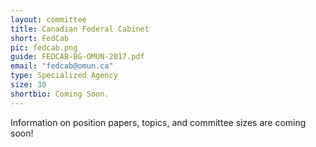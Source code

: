 ```yaml
---
layout: committee
title: Canadian Federal Cabinet
short: FedCab
pic: fedcab.png
guide: FEDCAB-BG-OMUN-2017.pdf
email: "fedcab@omun.ca"
type: Specialized Agency
size: 30
shortbio: Coming Soon.
---
```


Information on position papers, topics, and committee sizes are coming soon!
